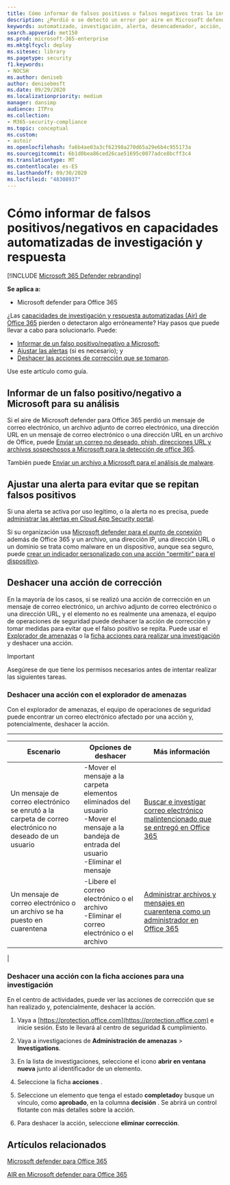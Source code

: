 ```yaml
---
title: Cómo informar de falsos positivos o falsos negativos tras la investigación automatizada en Microsoft defender para Office 365
description: ¿Perdió o se detectó un error por aire en Microsoft defender para Office 365? Obtenga información sobre cómo enviar falsos positivos o falsos negativos a Microsoft para su análisis.
keywords: automatizado, investigación, alerta, desencadenador, acción, corrección, falso positivo, falso negativo
search.appverid: met150
ms.prod: microsoft-365-enterprise
ms.mktglfcycl: deploy
ms.sitesec: library
ms.pagetype: security
f1.keywords:
- NOCSH
ms.author: deniseb
author: denisebmsft
ms.date: 09/29/2020
ms.localizationpriority: medium
manager: dansimp
audience: ITPro
ms.collection:
- M365-security-compliance
ms.topic: conceptual
ms.custom:
- autoir
ms.openlocfilehash: fa6b4ae03a3cf62398a270d65a29e6b4c955173a
ms.sourcegitcommit: 6b1d0bea86ced26cae51695c0077adce8bcff3c4
ms.translationtype: MT
ms.contentlocale: es-ES
ms.lasthandoff: 09/30/2020
ms.locfileid: "48308937"
---
```

# <a name="how-to-report-false-positivesnegatives-in-automated-investigation-and-response-capabilities"></a>Cómo informar de falsos positivos/negativos en capacidades automatizadas de investigación y respuesta

[!INCLUDE [Microsoft 365 Defender rebranding](../includes/microsoft-defender-for-office.md)]


**Se aplica a:**
- Microsoft defender para Office 365

¿Las [capacidades de investigación y respuesta automatizadas (Air) de Office 365](https://docs.microsoft.com/microsoft-365/security/office-365-security/automated-investigation-response-office) pierden o detectaron algo erróneamente? Hay pasos que puede llevar a cabo para solucionarlo. Puede:
- [Informar de un falso positivo/negativo a Microsoft](#report-a-false-positivenegative-to-microsoft-for-analysis);
- [Ajustar las alertas](#adjust-an-alert-to-prevent-false-positives-from-recurring) (si es necesario); y 
- [Deshacer las acciones de corrección que se tomaron](#undo-a-remediation-action). 

Use este artículo como guía. 

## <a name="report-a-false-positivenegative-to-microsoft-for-analysis"></a>Informar de un falso positivo/negativo a Microsoft para su análisis

Si el aire de Microsoft defender para Office 365 perdió un mensaje de correo electrónico, un archivo adjunto de correo electrónico, una dirección URL en un mensaje de correo electrónico o una dirección URL en un archivo de Office, puede [Enviar un correo no deseado, phish, direcciones URL y archivos sospechosos a Microsoft para la detección de office 365](https://docs.microsoft.com/microsoft-365/security/office-365-security/admin-submission).

También puede [Enviar un archivo a Microsoft para el análisis de malware](https://www.microsoft.com/wdsi/filesubmission).

## <a name="adjust-an-alert-to-prevent-false-positives-from-recurring"></a>Ajustar una alerta para evitar que se repitan falsos positivos

Si una alerta se activa por uso legítimo, o la alerta no es precisa, puede [administrar las alertas en Cloud App Security portal](https://docs.microsoft.com/cloud-app-security/managing-alerts).

Si su organización usa [Microsoft defender para el punto de conexión](https://docs.microsoft.com/windows/security/threat-protection) además de Office 365 y un archivo, una dirección IP, una dirección URL o un dominio se trata como malware en un dispositivo, aunque sea seguro, puede [crear un indicador personalizado con una acción "permitir" para el dispositivo](https://docs.microsoft.com/windows/security/threat-protection/microsoft-defender-atp/manage-indicators).

## <a name="undo-a-remediation-action"></a>Deshacer una acción de corrección

En la mayoría de los casos, si se realizó una acción de corrección en un mensaje de correo electrónico, un archivo adjunto de correo electrónico o una dirección URL, y el elemento no es realmente una amenaza, el equipo de operaciones de seguridad puede deshacer la acción de corrección y tomar medidas para evitar que el falso positivo se repita. Puede usar el [Explorador de amenazas](#undo-an-action-using-threat-explorer) o la [ficha acciones para realizar una investigación](#undo-an-action-using-the-actions-tab-for-an-investigation) y deshacer una acción. 

> [!IMPORTANT]
> Asegúrese de que tiene los permisos necesarios antes de intentar realizar las siguientes tareas.

### <a name="undo-an-action-using-threat-explorer"></a>Deshacer una acción con el explorador de amenazas

Con el explorador de amenazas, el equipo de operaciones de seguridad puede encontrar un correo electrónico afectado por una acción y, potencialmente, deshacer la acción.

****

|Escenario|Opciones de deshacer|Más información|
|---|---|---|
|Un mensaje de correo electrónico se enrutó a la carpeta de correo electrónico no deseado de un usuario|-Mover el mensaje a la carpeta elementos eliminados del usuario<br/>-Mover el mensaje a la bandeja de entrada del usuario <br/>-Eliminar el mensaje|[Buscar e investigar correo electrónico malintencionado que se entregó en Office 365](https://docs.microsoft.com/microsoft-365/security/office-365-security/investigate-malicious-email-that-was-delivered)|
|Un mensaje de correo electrónico o un archivo se ha puesto en cuarentena|-Libere el correo electrónico o el archivo <br/>-Eliminar el correo electrónico o el archivo|[Administrar archivos y mensajes en cuarentena como un administrador en Office 365](https://docs.microsoft.com/microsoft-365/security/office-365-security/manage-quarantined-messages-and-files)|
|

### <a name="undo-an-action-using-the-actions-tab-for-an-investigation"></a>Deshacer una acción con la ficha acciones para una investigación

En el centro de actividades, puede ver las acciones de corrección que se han realizado y, potencialmente, deshacer la acción.

1. Vaya a [https://protection.office.com](https://protection.office.com) e inicie sesión. Esto le llevará al centro de seguridad & cumplimiento.

2. Vaya a investigaciones de **Administración de amenazas**  >  **Investigations**.

3. En la lista de investigaciones, seleccione el icono **abrir en ventana nueva** junto al identificador de un elemento.

4. Seleccione la ficha **acciones** .

5. Seleccione un elemento que tenga el estado **completado**y busque un vínculo, como **aprobado**, en la columna **decisión** . Se abrirá un control flotante con más detalles sobre la acción.

6. Para deshacer la acción, seleccione **eliminar corrección**.

## <a name="related-articles"></a>Artículos relacionados

[Microsoft defender para Office 365](https://docs.microsoft.com/microsoft-365/security/office-365-security/office-365-atp)

[AIR en Microsoft defender para Office 365](office-365-air.md)
